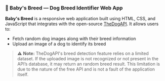 
### 🐾 Baby's Breed — Dog Breed Identifier Web App

**Baby's Breed** is a responsive web application built using HTML, CSS, and JavaScript that integrates with the open-source [TheDogAPI](https://thedogapi.com). It allows users to:

* Fetch random dog images along with their breed information
* Upload an image of a dog to identify its breed

> ⚠️ **Note:** TheDogAPI's breed detection feature relies on a limited dataset. If the uploaded image is not recognized or not present in the API’s database, it may return an random breed result. This limitation is due to the nature of the free API and is not a fault of the application itself.


